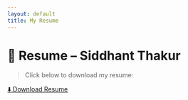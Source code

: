 ```yaml
---
layout: default
title: My Resume
---
```


# 📄 Resume – Siddhant Thakur

> Click below to download my resume:

[⬇️ Download Resume](./resume.pdf)
